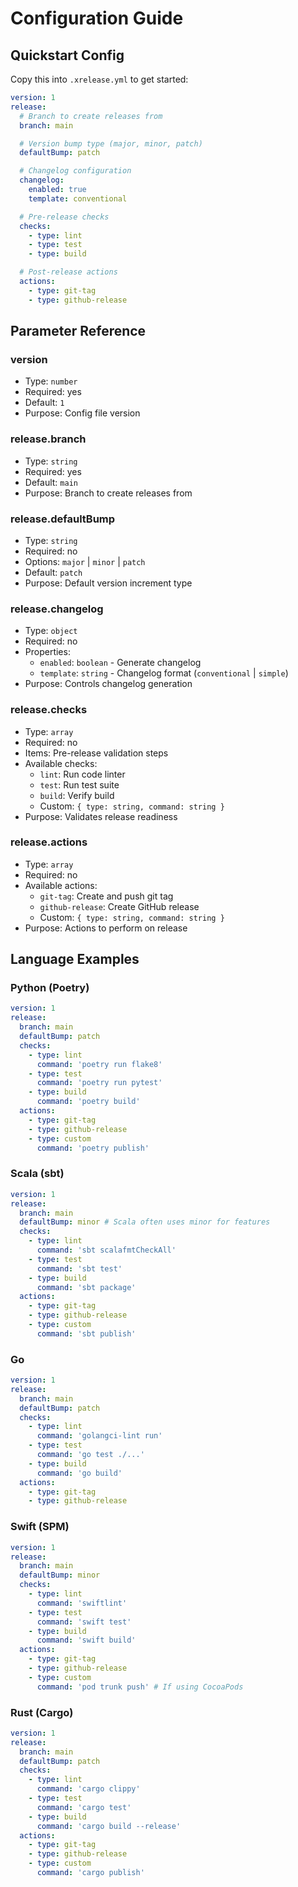 # Configuration Guide

## Quickstart Config

Copy this into `.xrelease.yml` to get started:

```yaml
version: 1
release:
  # Branch to create releases from
  branch: main

  # Version bump type (major, minor, patch)
  defaultBump: patch

  # Changelog configuration
  changelog:
    enabled: true
    template: conventional

  # Pre-release checks
  checks:
    - type: lint
    - type: test
    - type: build

  # Post-release actions
  actions:
    - type: git-tag
    - type: github-release
```

## Parameter Reference

### version

- Type: `number`
- Required: yes
- Default: `1`
- Purpose: Config file version

### release.branch

- Type: `string`
- Required: yes
- Default: `main`
- Purpose: Branch to create releases from

### release.defaultBump

- Type: `string`
- Required: no
- Options: `major` | `minor` | `patch`
- Default: `patch`
- Purpose: Default version increment type

### release.changelog

- Type: `object`
- Required: no
- Properties:
  - `enabled`: `boolean` - Generate changelog
  - `template`: `string` - Changelog format (`conventional` | `simple`)
- Purpose: Controls changelog generation

### release.checks

- Type: `array`
- Required: no
- Items: Pre-release validation steps
- Available checks:
  - `lint`: Run code linter
  - `test`: Run test suite
  - `build`: Verify build
  - Custom: `{ type: string, command: string }`
- Purpose: Validates release readiness

### release.actions

- Type: `array`
- Required: no
- Available actions:
  - `git-tag`: Create and push git tag
  - `github-release`: Create GitHub release
  - Custom: `{ type: string, command: string }`
- Purpose: Actions to perform on release

## Language Examples

### Python (Poetry)

```yaml
version: 1
release:
  branch: main
  defaultBump: patch
  checks:
    - type: lint
      command: 'poetry run flake8'
    - type: test
      command: 'poetry run pytest'
    - type: build
      command: 'poetry build'
  actions:
    - type: git-tag
    - type: github-release
    - type: custom
      command: 'poetry publish'
```

### Scala (sbt)

```yaml
version: 1
release:
  branch: main
  defaultBump: minor # Scala often uses minor for features
  checks:
    - type: lint
      command: 'sbt scalafmtCheckAll'
    - type: test
      command: 'sbt test'
    - type: build
      command: 'sbt package'
  actions:
    - type: git-tag
    - type: github-release
    - type: custom
      command: 'sbt publish'
```

### Go

```yaml
version: 1
release:
  branch: main
  defaultBump: patch
  checks:
    - type: lint
      command: 'golangci-lint run'
    - type: test
      command: 'go test ./...'
    - type: build
      command: 'go build'
  actions:
    - type: git-tag
    - type: github-release
```

### Swift (SPM)

```yaml
version: 1
release:
  branch: main
  defaultBump: minor
  checks:
    - type: lint
      command: 'swiftlint'
    - type: test
      command: 'swift test'
    - type: build
      command: 'swift build'
  actions:
    - type: git-tag
    - type: github-release
    - type: custom
      command: 'pod trunk push' # If using CocoaPods
```

### Rust (Cargo)

```yaml
version: 1
release:
  branch: main
  defaultBump: patch
  checks:
    - type: lint
      command: 'cargo clippy'
    - type: test
      command: 'cargo test'
    - type: build
      command: 'cargo build --release'
  actions:
    - type: git-tag
    - type: github-release
    - type: custom
      command: 'cargo publish'
```
